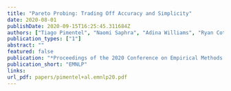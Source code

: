 ```yaml
---
title: "Pareto Probing: Trading Off Accuracy and Simplicity"
date: 2020-08-01
publishDate: 2020-09-15T16:25:45.311684Z
authors: ["Tiago Pimentel", "Naomi Saphra", "Adina Williams", "Ryan Cotterell"]
publication_types: ["1"]
abstract: ""
featured: false
publication: "*Proceedings of the 2020 Conference on Empirical Methods in Natural Language Processing and the 9th International Joint Conference on Natural Language Processing*"
publication_short: "EMNLP"
links:
url_pdf: papers/pimentel+al.emnlp20.pdf
---
```


